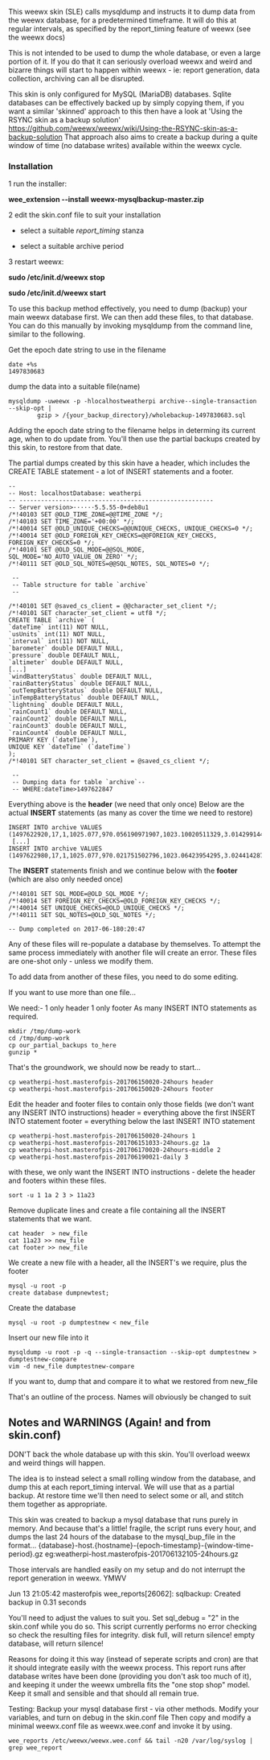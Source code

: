 

This weewx skin (SLE) calls mysqldump and instructs it to dump data from the weewx database, for a predetermined timeframe.
It will do this at regular intervals, as specified by the report_timing feature of weewx (see the weewx docs)

This is not intended to be used to dump the whole database, or even a large portion of it. If you do that it can seriously overload weewx and weird and bizarre things will start to happen within weewx - ie: report generation, data collection, archiving can all be disrupted.

This skin is only configured for MySQL (MariaDB) databases.
Sqlite databases can be effectively backed up by simply copying them, if you want a similar 'skinned' approach to this then have a look at 'Using the RSYNC skin as a backup solution' https://github.com/weewx/weewx/wiki/Using-the-RSYNC-skin-as-a-backup-solution That approach also aims to create a backup during a quite window of time (no database writes) available within the weewx cycle.

### Installation

1 run the installer:

**wee_extension --install weewx-mysqlbackup-master.zip**

2 edit the skin.conf file to suit your installation

   * select a suitable *report_timing* stanza
 
   * select a suitable archive period

3 restart weewx:

**sudo /etc/init.d/weewx stop**

**sudo /etc/init.d/weewx start**





To use this backup method effectively, you need to dump (backup) your main weewx database first. We can then add these files, to that database.
You can do this manually by invoking mysqldump from the command line, similar to the following.

Get the epoch date string to use in the filename

    date +%s   
    1497830683

dump the data into a suitable file(name)

    mysqldump -uweewx -p -hlocalhostweatherpi archive--single-transaction --skip-opt | 
            gzip > /{your_backup_directory}/wholebackup-1497830683.sql

Adding the epoch date string to the filename helps in determing its current age, when to do update from. You'll then use the partial backups created by this skin, to restore from that date.

The partial dumps created by this skin have a header, which includes the CREATE TABLE statement - a lot of INSERT statements and a footer.

```-- MySQL dump 10.13Distrib 5.5.55, for debian-linux-gnu (i686) 
-- 
-- Host: localhostDatabase: weatherpi
-- ------------------------------------------------------
-- Server version>······5.5.55-0+deb8u1
/*!40103 SET @OLD_TIME_ZONE=@@TIME_ZONE */;
/*!40103 SET TIME_ZONE='+00:00' */;
/*!40014 SET @OLD_UNIQUE_CHECKS=@@UNIQUE_CHECKS, UNIQUE_CHECKS=0 */; 
/*!40014 SET @OLD_FOREIGN_KEY_CHECKS=@@FOREIGN_KEY_CHECKS, FOREIGN_KEY_CHECKS=0 */;
/*!40101 SET @OLD_SQL_MODE=@@SQL_MODE, SQL_MODE='NO_AUTO_VALUE_ON_ZERO' */;
/*!40111 SET @OLD_SQL_NOTES=@@SQL_NOTES, SQL_NOTES=0 */; 
 
 -- 
 -- Table structure for table `archive` 
 -- 

/*!40101 SET @saved_cs_client = @@character_set_client */; 
/*!40101 SET character_set_client = utf8 */; 
CREATE TABLE `archive` ( 
`dateTime` int(11) NOT NULL, 
`usUnits` int(11) NOT NULL,
`interval` int(11) NOT NULL, 
`barometer` double DEFAULT NULL, 
`pressure` double DEFAULT NULL,
`altimeter` double DEFAULT NULL, 
[...]
`windBatteryStatus` double DEFAULT NULL, 
`rainBatteryStatus` double DEFAULT NULL, 
`outTempBatteryStatus` double DEFAULT NULL,
`inTempBatteryStatus` double DEFAULT NULL, 
`lightning` double DEFAULT NULL, 
`rainCount1` double DEFAULT NULL,
`rainCount2` double DEFAULT NULL,
`rainCount3` double DEFAULT NULL,
`rainCount4` double DEFAULT NULL,
PRIMARY KEY (`dateTime`),
UNIQUE KEY `dateTime` (`dateTime`) 
); 
/*!40101 SET character_set_client = @saved_cs_client */; 
 
 -- 
 -- Dumping data for table `archive`-- 
 -- WHERE:dateTime>1497622847
 ```
 
 Everything above is the **header** (we need that only once)
 Below are the actual **INSERT** statements (as many as cover the time we need to restore)

```INSERT INTO archive VALUES (1497622860,17,1,1025.077,970.031046132267,1023.07394604233,2.86341264282514,21.351575,4.703125,36.0077,100,0.937546883483462,78.16020796314,1.05551635888867,78.5858585858586,0,0,4.703125,4.703125,4.703125,0.000408665001435199,1,NULL,NULL,NULL,NULL,NULL,NULL,NULL,NULL,NULL,NULL,NULL,NULL,NULL,NULL,NULL,NULL,NULL,NULL,NULL,NULL,NULL,0,0,NULL,NULL,NULL,NULL,4.95,4.95,4.95,4.93,NULL,20227104,NULL,404,556);
INSERT INTO archive VALUES (1497622920,17,1,1025.077,970.056190971907,1023.10020511329,3.01429914403898,21.320325,4.734375,36.0083,100,0.775430162444809,77.9557099825767,0.931337963725294,77.7777777777778,0,0,4.734375,4.734375,4.734375,0.000409593627050564,17.220975,NULL,NULL,NULL,NULL,NULL,NULL,NULL,NULL,NULL,NULL,NULL,NULL,NULL,NULL,NULL,NULL,NULL,NULL,NULL,NULL,NULL,0,0,NULL,NULL,NULL,NULL,4.9525,4.95,4.95,4.93,NULL,20227104,NULL,404,556);
 [...]
INSERT INTO archive VALUES (1497622980,17,1,1025.077,970.021751502796,1023.06423954295,3.02441428710914,21.3047,4.625,36.005275,100,0.574028000130207,78.0280725907076,0.711203535935679,78.5858585858586,0,0,4.625,4.625,4.625,0.000410737550744648,1,NULL,NULL,NULL,NULL,NULL,NULL,NULL,NULL,NULL,NULL,NULL,NULL,NULL,NULL,NULL,NULL,NULL,NULL,NULL,NULL,NULL,0,0,NULL,NULL,NULL,NULL,4.95,4.95,4.95,4.93,NULL,20227104,NULL,404,556);
```

The **INSERT** statements finish
and we continue below with the **footer** (which are also only needed once)

```/*!40103 SET TIME_ZONE=@OLD_TIME_ZONE */;
/*!40101 SET SQL_MODE=@OLD_SQL_MODE */;
/*!40014 SET FOREIGN_KEY_CHECKS=@OLD_FOREIGN_KEY_CHECKS */;
/*!40014 SET UNIQUE_CHECKS=@OLD_UNIQUE_CHECKS */;
/*!40111 SET SQL_NOTES=@OLD_SQL_NOTES */; 

-- Dump completed on 2017-06-180:20:47
``` 

Any of these files will re-populate a database by themselves.
To attempt the same process immediately with another file will create an error.
These files are one-shot only - unless we modify them.

To add data from another of these files, you need to do some editing.

If you want to use more than one file...

We need:-
1 only header
1 only footer
As many INSERT INTO statements as required.


    mkdir /tmp/dump-work
    cd /tmp/dump-work
    cp our_partial_backups to_here
    gunzip *

That's the groundwork, we should now be ready to start...

    cp weatherpi-host.masterofpis-201706150020-24hours header
    cp weatherpi-host.masterofpis-201706150020-24hours footer

Edit the header and footer files to contain only those fields (we don't want any INSERT INTO instructions)
header = everything above the first INSERT INTO statement
footer = everything below the last INSERT INTO statement


    cp weatherpi-host.masterofpis-201706150020-24hours 1
    cp weatherpi-host.masterofpis-201706151033-24hours.gz 1a
    cp weatherpi-host.masterofpis-201706170020-24hours-middle 2
    cp weatherpi-host.masterofpis-201706190021-daily 3

with these, we only want the INSERT INTO instructions - delete the header and footers within these files.

    sort -u 1 1a 2 3 > 11a23

Remove duplicate lines and create a file containing all the INSERT statements that we want.

    cat header  > new_file
    cat 11a23 >> new_file
    cat footer >> new_file

We create a new file with a header, all the INSERT's we require, plus the footer

    mysql -u root -p
    create database dumpnewtest;

Create the database

    mysql -u root -p dumptestnew < new_file

Insert our new file into it

    mysqldump -u root -p -q --single-transaction --skip-opt dumptestnew > dumptestnew-compare
    vim -d new_file dumptestnew-compare

If you want to, dump that and compare it to what we restored from new_file


That's an outline of the process. Names will obviously be changed to suit


## Notes and WARNINGS (Again! and from skin.conf)

DON'T back the whole database up with this skin. You'll overload weewx and weird
things will happen.

The idea is to instead select a small rolling window from the database, and dump
this at each report_timing interval. We will use that as a partial backup.
At restore time we'll then need to select some or all, and stitch them together as
appropriate.

This skin was created to backup a mysql database that runs purely in memory.
And because that's a little! fragile, the script runs every hour, and dumps the last
24 hours of the database to the mysql_bup_file in the format... 
{database}-host.{hostname}-{epoch-timestamp}-{window-time-period}.gz 
 eg:weatherpi-host.masterofpis-201706132105-24hours.gz 

 Those intervals are handled easily on my setup and do not interrupt the report
generation in weewx. YMWV 
 
Jun 13 21:05:42 masterofpis wee_reports[26062]: sqlbackup: Created backup in 0.31 seconds

You'll need to adjust the values to suit you. Set sql_debug = "2" in the skin.conf
while you do so.
This script currently performs no error checking so check the resulting files for 
integrity.
disk full, will return silence!
empty database, will return silence!

Reasons for doing it this way (instead of seperate scripts and cron) are that it
should integrate easily with the weewx process. This report runs after database
writes have been done (providing you don't ask too much of it), and keeping it
under the weewx umbrella fits the "one stop shop" model.
Keep it small and sensible and that should all remain true.

Testing: Backup your mysql database first - via other methods.
Modify your variables, and turn on debug in the skin.conf file
Then copy and modify a minimal weewx.conf file as weewx.wee.conf and invoke it by using.

    wee_reports /etc/weewx/weewx.wee.conf && tail -n20 /var/log/syslog | grep wee_report
